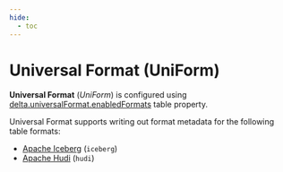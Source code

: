 ```yaml
---
hide:
  - toc
---
```


# Universal Format (UniForm)

**Universal Format** (_UniForm_) is configured using [delta.universalFormat.enabledFormats](../table-properties/DeltaConfigs.md#universalFormat.enabledFormats) table property.

Universal Format supports writing out format metadata for the following table formats:

* [Apache Iceberg](https://iceberg.apache.org/) (`iceberg`)
* [Apache Hudi](https://hudi.apache.org/) (`hudi`)

